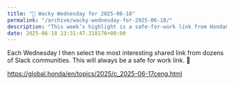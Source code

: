```yaml
---
title: "🤪 Wacky Wednesday for 2025-06-18"
permalink: "/archive/wacky-wednesday-for-2025-06-18/"
description: "This week’s highlight is a safe-for-work link from Honda&#39;s 2025 🚀 updates."
date: 2025-06-18 23:31:47.318176+00:00
---
```


<!-- buttondown-editor-mode: fancy --><p>Each Wednesday I then select the most interesting shared link from dozens of Slack communities. This will always be a safe for work link. 🙈</p><p><a target="_blank" rel="noopener noreferrer nofollow" href="https://global.honda/en/topics/2025/c_2025-06-17ceng.html">https://global.honda/en/topics/2025/c_2025-06-17ceng.html</a></p>